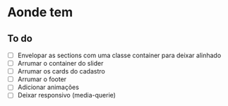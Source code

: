 # Aonde tem

## To do
- [ ] Envelopar as sections com uma classe container para deixar alinhado
- [ ] Arrumar o container do slider
- [ ] Arrumar os cards do cadastro 
- [ ] Arrumar o footer
- [ ] Adicionar animações
- [ ] Deixar responsivo (media-querie)